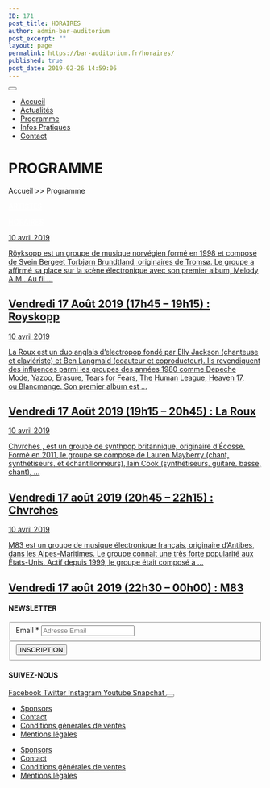 ```yaml
---
ID: 171
post_title: HORAIRES
author: admin-bar-auditorium
post_excerpt: ""
layout: page
permalink: https://bar-auditorium.fr/horaires/
published: true
post_date: 2019-02-26 14:59:06
---
```

<button id="elementor-menu-toggle"></button>
<nav itemtype="http://schema.org/SiteNavigationElement" itemscope="itemscope" id="elementor-navigation" role="navigation" aria-label="Elementor Menu">
<ul id="elementor-navmenu">
 	<li><a href="https://bar-auditorium.fr/">Accueil</a></li>
 	<li><a href="https://bar-auditorium.fr/actualites-bar-auditorium/">Actualités</a></li>
 	<li><a href="https://bar-auditorium.fr/artistes/">Programme</a></li>
 	<li><a href="https://bar-auditorium.fr/infos-pratiques/">Infos Pratiques</a></li>
 	<li><a href="https://bar-auditorium.fr/contact/">Contact</a></li>
</ul>
</nav>
<h1>PROGRAMME</h1>
Accueil &gt;&gt; Programme

<a style="color: #ffffff;" href="https://bar-auditorium.fr/artistes/">ARTISTES</a>

<a style="color: #ffffff;" href="https://bar-auditorium.fr/horaires/">HORAIRES</a>

<article>
        <a href="https://bar-auditorium.fr/vendredi-17-aout-2019-17h45-19h15-royskopp/" title="Vendredi 17 Août 2019 (17h45 – 19h15) : Royskopp">
<time datetime="10 avril 2019">10 avril 2019</time>

Röyksopp&nbsp;est un&nbsp;groupe de musique&nbsp;norvégien&nbsp;formé en 1998 et composé de&nbsp;Svein Bergeet&nbsp;Torbjørn Brundtland, originaires de&nbsp;Tromsø. Le groupe a affirmé sa place sur la scène électronique avec son premier album,&nbsp;Melody A.M.. Au fil …
<h2>Vendredi 17 Août 2019 (17h45 – 19h15) : Royskopp</h2>
</a><a href="https://bar-auditorium.fr/vendredi-17-aout-2019-17h45-19h15-royskopp/" title="Vendredi 17 Août 2019 (17h45 – 19h15) : Royskopp">                    </a>
</article>
<article>
        <a href="https://bar-auditorium.fr/vendredi-17-aout-2019-19h15-20h45-la-roux/" title="Vendredi 17 Août 2019 (19h15 – 20h45) : La Roux">
<time datetime="10 avril 2019">10 avril 2019</time>

La Roux&nbsp;est un&nbsp;duo&nbsp;anglais&nbsp;d’electropop&nbsp;fondé par&nbsp;Elly Jackson&nbsp;(chanteuse et claviériste) et&nbsp;Ben Langmaid&nbsp;(coauteur et coproducteur). Ils revendiquent des influences parmi les groupes des&nbsp;années 1980&nbsp;comme&nbsp;Depeche Mode,&nbsp;Yazoo,&nbsp;Erasure,&nbsp;Tears for Fears,&nbsp;The Human League,&nbsp;Heaven 17, ou&nbsp;Blancmange. Son premier album&nbsp;est …
<h2>Vendredi 17 Août 2019 (19h15 – 20h45) : La Roux</h2>
</a><a href="https://bar-auditorium.fr/vendredi-17-aout-2019-19h15-20h45-la-roux/" title="Vendredi 17 Août 2019 (19h15 – 20h45) : La Roux">                    </a>
</article>
<article>
        <a href="https://bar-auditorium.fr/vendredi-17-aout-2019-20h45-22h15-chvrches/" title="Vendredi 17 août 2019 (20h45 – 22h15) : Chvrches">
<time datetime="10 avril 2019">10 avril 2019</time>

Chvrches , est un groupe de synthpop britannique, originaire d’Écosse. Formé en 2011, le groupe se compose de Lauren Mayberry (chant, synthétiseurs, et échantillonneurs), Iain Cook (synthétiseurs, guitare, basse, chant), …
<h2>Vendredi 17 août 2019 (20h45 – 22h15) : Chvrches</h2>
</a><a href="https://bar-auditorium.fr/vendredi-17-aout-2019-20h45-22h15-chvrches/" title="Vendredi 17 août 2019 (20h45 – 22h15) : Chvrches">                    </a>
</article>
<article>
        <a href="https://bar-auditorium.fr/vendredi-17-aout-2019-22h30-00h00-m83/" title="Vendredi 17 août 2019 (22h30 – 00h00) :  M83">
<time datetime="10 avril 2019">10 avril 2019</time>

M83 est un groupe de musique électronique français, originaire d’Antibes, dans les Alpes-Maritimes. Le groupe connait une très forte popularité aux États-Unis. Actif depuis 1999, le groupe était composé à …
<h2>Vendredi 17 août 2019 (22h30 – 00h00) :  M83</h2>
</a><a href="https://bar-auditorium.fr/vendredi-17-aout-2019-22h30-00h00-m83/" title="Vendredi 17 août 2019 (22h30 – 00h00) :  M83">                    </a>
</article>
<h4>NEWSLETTER</h4>
<form action="https://bar-auditorium.fr/wp-admin/admin-post.php" method="post" name="content-form-65fbfee8" id="content-form-65fbfee8"><input type="hidden" id="_wpnonce_newsletter" name="_wpnonce_newsletter" value="9f962d2564"><input type="hidden" name="_wp_http_referer" value="/wp-admin/admin-ajax.php"><input type="hidden" name="action" value="content_form_submit"><input type="hidden" name="form-type" value="newsletter"><input type="hidden" name="form-builder" value="elementor"><input type="hidden" name="post-id" value="461"><input type="hidden" name="form-id" value="65fbfee8">
<fieldset>
            <label for="data[65fbfee8][email]">
Email *            </label>
<input type="text" name="data[65fbfee8][email]" id="data[65fbfee8][email]" required="required" placeholder="Adresse Email"></fieldset>
<fieldset>
            <button type="submit" name="submit" value="submit-newsletter-65fbfee8">
INSCRIPTION                            </button></fieldset>
</form>
<h4>SUIVEZ-NOUS</h4>
<a href="https://www.facebook.com/barauditorium/" target="_blank" rel="noopener noreferrer">
Facebook
</a>
<a href="" target="_blank" rel="noopener noreferrer">
Twitter
</a>
<a href="" target="_blank" rel="noopener noreferrer">
Instagram
</a>
<a href="" target="_blank" rel="noopener noreferrer">
Youtube
</a>
<a href="" target="_blank" rel="noopener noreferrer">
Snapchat
</a>
<button id="elementor-menu-toggle"></button>
<nav itemtype="http://schema.org/SiteNavigationElement" itemscope="itemscope" id="elementor-navigation" role="navigation" aria-label="Elementor Menu">
<ul id="elementor-navmenu">
 	<li><a href="https://bar-auditorium.fr/sponsors/">Sponsors</a></li>
 	<li><a href="https://bar-auditorium.fr/contact/">Contact</a></li>
 	<li><a href="https://bar-auditorium.fr/conditions-generales-de-ventes/">Conditions générales de ventes</a></li>
 	<li><a href="https://bar-auditorium.fr/mentions-legales/">Mentions légales</a></li>
</ul>
</nav>

<nav itemtype="http://schema.org/SiteNavigationElement" itemscope="itemscope" id="cbp-hsmenu-wrapper">
<ul id="mega-menu">
 	<li><a href="https://bar-auditorium.fr/sponsors/">Sponsors</a></li>
 	<li><a href="https://bar-auditorium.fr/contact/">Contact</a></li>
 	<li><a href="https://bar-auditorium.fr/conditions-generales-de-ventes/">Conditions générales de ventes</a></li>
 	<li><a href="https://bar-auditorium.fr/mentions-legales/">Mentions légales</a></li>
</ul>
</nav>